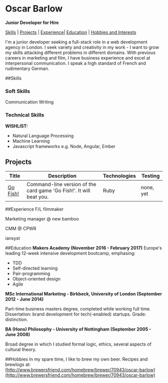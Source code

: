 # Oscar Barlow
**Junior Developer for Hire**

[Skills](##Skills) | [Projects](##Projects) | [Experience](##Experience)| [Education](##Education) | [Hobbies and Interests](##Hobbies)

I'm a junior developer seeking a full-stack role in a web development agency in London. I seek variety and creativity in my work - I want to grow my skills attacking different problems in different domains. With previous careers in marketing and film, I have business experience and excel at interpersonal communication. I speak a high standard of French and rudimentary German.

##Skills
### Soft Skills
Communication
Writing

### Technical Skills
**WISHLIST:**

* Natural Language Processing
* Machine Learning
* Javascript frameworks e.g. Node, Angular, Ember

## Projects
| Title | Description | Technologies | Testing |
| --- | --- | --- | --- |
| [Go Fish!](https://github.com/oscar-barlow/go-fish) | Command-line version of the card game 'Go Fish!'. It will beat you. | Ruby | none, yet|

##Experience
F/L filmmaker

Marketing manager @ new bamboo

CMM @ CPWR

iansyst

##Education
**Makers Academy (November 2016 - February 2017)**
Europe's leading 12-week intensive development bootcamp, emphasing:

* TDD
* Self-directed learning
* Pair-programming
* Object-oriented design
* Agile

**MSc International Marketing - Birkbeck, University of London (September 2012 - June 2014)**

Part-time business masters degree, completed while working full time. Dissertation: brand development for tech(-enabled) startups. Grade: distinction.

**BA (Hons) Philosophy - University of Nottingham (September 2005 - June 2008)**

Broad degree in which I studied formal logic, ethics, several aspects of cultural theory.

##Hobbies
In my spare time, I like to brew my own beer. Recipes and brewlogs at: [http://www.brewersfriend.com/homebrew/brewer/70943/oscar-barlow](http://www.brewersfriend.com/homebrew/brewer/70943/oscar-barlow)